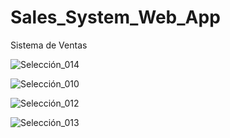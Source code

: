 # Sales_System_Web_App
Sistema de Ventas

![Selección_014](https://user-images.githubusercontent.com/43627087/62211982-19576880-b35d-11e9-8fa3-5c0f1d38c0a6.png)


![Selección_010](https://user-images.githubusercontent.com/43627087/62211713-80285200-b35c-11e9-97c1-e8c0c103bbac.png)


![Selección_012](https://user-images.githubusercontent.com/43627087/62211778-a0f0a780-b35c-11e9-8cc7-7f7767c2f7e8.png)

![Selección_013](https://user-images.githubusercontent.com/43627087/62211808-b239b400-b35c-11e9-8892-597d77a01a1e.png)
